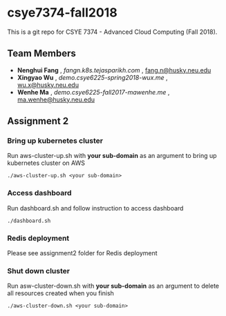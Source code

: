 # csye7374-fall2018

This is a git repo for CSYE 7374 - Advanced Cloud Computing (Fall 2018).

## Team Members

* **Nenghui Fang** , *fangn.k8s.tejasparikh.com* , fang.n@husky.neu.edu
* **Xingyao Wu** , *demo.csye6225-spring2018-wux.me* , wu.x@husky.neu.edu
* **Wenhe Ma** , *demo.csye6225-fall2017-mawenhe.me* , ma.wenhe@husky.neu.edu

## Assignment 2

### Bring up kubernetes cluster
Run aws-cluster-up.sh with **your sub-domain** as an argument to bring up kubernetes cluster on AWS

```
./aws-cluster-up.sh <your sub-domain>
```
### Access dashboard
Run dashboard.sh and follow instruction to access dashboard

```
./dashboard.sh 
```
### Redis deployment
Please see assignment2 folder for Redis deployment

### Shut down cluster

Run asw-cluster-down.sh with **your sub-domain** as an argument to delete all resources created when you finish 

```
./aws-cluster-down.sh <your sub-domain>
```
